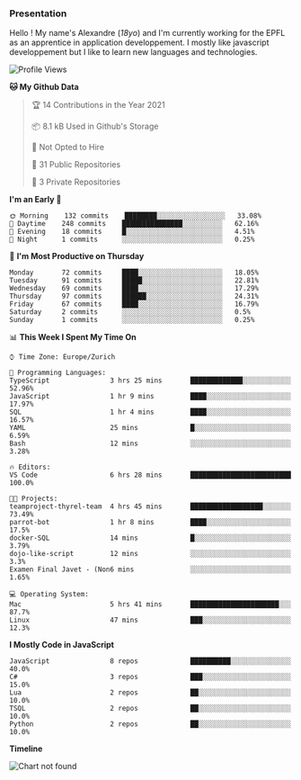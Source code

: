 ### Presentation

Hello ! My name's Alexandre (_18yo_) and I'm currently working for the EPFL as an apprentice in application developpement. I mostly like javascript developpement but I like to learn new languages and technologies.

<!--START_SECTION:waka-->
![Profile Views](http://img.shields.io/badge/Profile%20Views-0-blue)

**🐱 My Github Data** 

> 🏆 14 Contributions in the Year 2021
 > 
> 📦 8.1 kB Used in Github's Storage 
 > 
> 🚫 Not Opted to Hire
 > 
> 📜 31 Public Repositories 
 > 
> 🔑 3 Private Repositories  
 > 
**I'm an Early 🐤** 

```text
🌞 Morning    132 commits    ████████░░░░░░░░░░░░░░░░░   33.08% 
🌆 Daytime    248 commits    ███████████████░░░░░░░░░░   62.16% 
🌃 Evening    18 commits     █░░░░░░░░░░░░░░░░░░░░░░░░   4.51% 
🌙 Night      1 commits      ░░░░░░░░░░░░░░░░░░░░░░░░░   0.25%

```
📅 **I'm Most Productive on Thursday** 

```text
Monday       72 commits     ████░░░░░░░░░░░░░░░░░░░░░   18.05% 
Tuesday      91 commits     █████░░░░░░░░░░░░░░░░░░░░   22.81% 
Wednesday    69 commits     ████░░░░░░░░░░░░░░░░░░░░░   17.29% 
Thursday     97 commits     ██████░░░░░░░░░░░░░░░░░░░   24.31% 
Friday       67 commits     ████░░░░░░░░░░░░░░░░░░░░░   16.79% 
Saturday     2 commits      ░░░░░░░░░░░░░░░░░░░░░░░░░   0.5% 
Sunday       1 commits      ░░░░░░░░░░░░░░░░░░░░░░░░░   0.25%

```


📊 **This Week I Spent My Time On** 

```text
⌚︎ Time Zone: Europe/Zurich

💬 Programming Languages: 
TypeScript               3 hrs 25 mins       █████████████░░░░░░░░░░░░   52.96% 
JavaScript               1 hr 9 mins         ████░░░░░░░░░░░░░░░░░░░░░   17.97% 
SQL                      1 hr 4 mins         ████░░░░░░░░░░░░░░░░░░░░░   16.57% 
YAML                     25 mins             █░░░░░░░░░░░░░░░░░░░░░░░░   6.59% 
Bash                     12 mins             ░░░░░░░░░░░░░░░░░░░░░░░░░   3.28%

🔥 Editors: 
VS Code                  6 hrs 28 mins       █████████████████████████   100.0%

🐱‍💻 Projects: 
teamproject-thyrel-team  4 hrs 45 mins       ██████████████████░░░░░░░   73.49% 
parrot-bot               1 hr 8 mins         ████░░░░░░░░░░░░░░░░░░░░░   17.5% 
docker-SQL               14 mins             █░░░░░░░░░░░░░░░░░░░░░░░░   3.79% 
dojo-like-script         12 mins             ░░░░░░░░░░░░░░░░░░░░░░░░░   3.3% 
Examen Final Javet - (Non6 mins              ░░░░░░░░░░░░░░░░░░░░░░░░░   1.65%

💻 Operating System: 
Mac                      5 hrs 41 mins       ██████████████████████░░░   87.7% 
Linux                    47 mins             ███░░░░░░░░░░░░░░░░░░░░░░   12.3%

```

**I Mostly Code in JavaScript** 

```text
JavaScript               8 repos             ██████████░░░░░░░░░░░░░░░   40.0% 
C#                       3 repos             ███░░░░░░░░░░░░░░░░░░░░░░   15.0% 
Lua                      2 repos             ██░░░░░░░░░░░░░░░░░░░░░░░   10.0% 
TSQL                     2 repos             ██░░░░░░░░░░░░░░░░░░░░░░░   10.0% 
Python                   2 repos             ██░░░░░░░░░░░░░░░░░░░░░░░   10.0%

```


**Timeline**

![Chart not found](https://raw.githubusercontent.com/TacticsCH/TacticsCH/main/charts/bar_graph.png) 


<!--END_SECTION:waka-->

